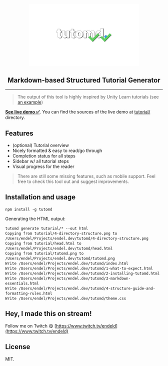 <div align="center">
<img src="https://github.com/endel/tutomd/blob/master/logo.png?raw=1" width="70%" alt="tutomd" />
<h2>Markdown-based Structured Tutorial Generator</h2>
</div>

---

> The output of this tool is highly inspired by Unity Learn tutorials (see [an example](https://learn.unity.com/project/introduction-to-visual-scripting?uv=2021.1))

**[See live demo ✅](https://endel.dev/tutomd/)**. You can find the sources of the live demo at [tutorial/](https://github.com/endel/tutomd/tree/master/tutorial) directory.

## Features

- (optional) Tutorial overview
- Nicely formatted & easy to read/go through
- Completion status for all steps
- Sidebar w/ all tutorial steps
- Visual progress for the reader

> There are still some missing features, such as mobile support. Feel free to
> check this tool out and suggest improvements.

## Installation and usage

```
npm install -g tutomd
```

Generating the HTML output:

```
tutomd generate tutorial/* --out html
Copying from tutorial/4-directory-structure.png to /Users/endel/Projects/endel.dev/tutomd/4-directory-structure.png
Copying from tutorial/head.html to /Users/endel/Projects/endel.dev/tutomd/head.html
Copying from tutorial/tutomd.png to /Users/endel/Projects/endel.dev/tutomd/tutomd.png
Write /Users/endel/Projects/endel.dev/tutomd/index.html
Write /Users/endel/Projects/endel.dev/tutomd/1-what-to-expect.html
Write /Users/endel/Projects/endel.dev/tutomd/2-installing-tutomd.html
Write /Users/endel/Projects/endel.dev/tutomd/3-markdown-essentials.html
Write /Users/endel/Projects/endel.dev/tutomd/4-structure-guide-and-formatting-rules.html
Write /Users/endel/Projects/endel.dev/tutomd/theme.css
```


## Hey, I made this on stream!

Follow me on Twitch 😋 [https://www.twitch.tv/endeld](https://www.twitch.tv/endeld)

## License

MIT.
